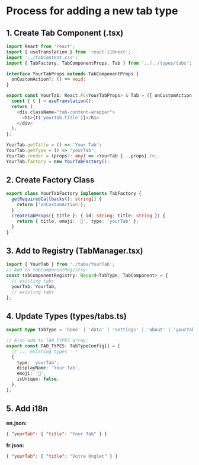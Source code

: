 # Process for adding a new tab type

## 1. Create Tab Component (.tsx)

```typescript
import React from 'react';
import { useTranslation } from 'react-i18next';
import '../TabContent.css';
import { TabFactory, TabComponentProps, Tab } from '../../types/tabs';

interface YourTabProps extends TabComponentProps {
  onCustomAction?: () => void;
}

export const YourTab: React.FC<YourTabProps> & Tab = ({ onCustomAction }) => {
  const { t } = useTranslation();
  return (
    <div className="tab-content-wrapper">
      <h1>{t('yourTab.title')}</h1>
    </div>
  );
};

YourTab.getTitle = () => 'Your Tab';
YourTab.getType = () => 'yourTab';
YourTab.render = (props?: any) => <YourTab {...props} />;
YourTab.factory = new YourTabFactory();
```

## 2. Create Factory Class

```typescript
export class YourTabFactory implements TabFactory {
  getRequiredCallbacks(): string[] {
    return ['onCustomAction'];
  }
  createTabProps({ title }: { id: string; title: string }) {
    return { title, emoji: '🎯', type: 'yourTab' };
  }
}
```

## 3. Add to Registry (TabManager.tsx)

```typescript
import { YourTab } from './tabs/YourTab';
// Add to tabComponentRegistry:
const tabComponentRegistry: Record<TabType, TabComponent> = {
  // existing tabs
  yourTab: YourTab,
  // existing tabs
};
```

## 4. Update Types (types/tabs.ts)

```typescript
export type TabType = 'home' | 'data' | 'settings' | 'about' | 'yourTab';

// Also add to TAB_TYPES array:
export const TAB_TYPES: TabTypeConfig[] = [
  // ... existing types
  {
    type: 'yourTab',
    displayName: 'Your Tab',
    emoji: '🎯',
    isUnique: false,
  },
];
```

## 5. Add i18n

**en.json:**
```json
{ "yourTab": { "title": "Your Tab" } }
```

**fr.json:**
```json
{ "yourTab": { "title": "Votre Onglet" } }
```